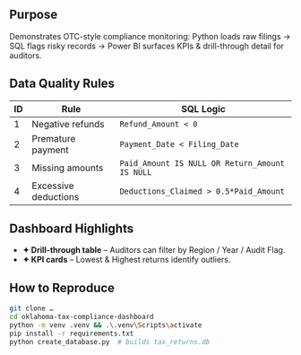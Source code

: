## Purpose
Demonstrates OTC-style compliance monitoring: Python loads raw filings → SQL flags risky records → Power BI surfaces KPIs & drill-through detail for auditors.

## Data Quality Rules
| ID | Rule | SQL Logic |
|----|------|-----------|
| 1 | Negative refunds | `Refund_Amount < 0` |
| 2 | Premature payment | `Payment_Date < Filing_Date` |
| 3 | Missing amounts | `Paid_Amount IS NULL OR Return_Amount IS NULL` |
| 4 | Excessive deductions | `Deductions_Claimed > 0.5*Paid_Amount` |

## Dashboard Highlights
- **✦ Drill-through table** – Auditors can filter by Region / Year / Audit Flag.
- **✦ KPI cards** – Lowest & Highest returns identify outliers.

## How to Reproduce
```bash
git clone …
cd oklahoma-tax-compliance-dashboard
python -m venv .venv && .\.venv\Scripts\activate
pip install -r requirements.txt
python create_database.py  # builds tax_returns.db
